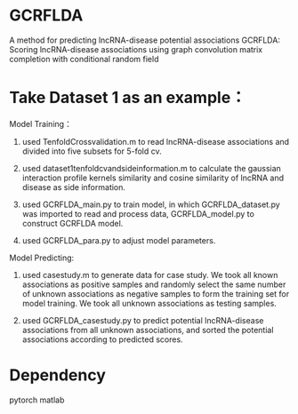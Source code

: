 # GCRFLDA
A method for predicting lncRNA-disease potential associations
GCRFLDA: Scoring lncRNA-disease associations using graph convolution matrix completion with conditional random field

# Take Dataset 1 as an example：

Model Training： 
1. used TenfoldCrossvalidation.m to read lncRNA-disease associations and divided into five subsets for 5-fold cv. 

2. used dataset1tenfoldcvandsideinformation.m to calculate the gaussian interaction profile kernels similarity and cosine similarity of lncRNA and disease as side information. 

3. used GCRFLDA_main.py to train model, in which GCRFLDA_dataset.py was imported to read  and process data, GCRFLDA_model.py to construct GCRFLDA model. 

4. used GCRFLDA_para.py to adjust model parameters. 

Model Predicting: 

1. used casestudy.m to generate data for case study. We took all known associations as positive samples and randomly select the same number of unknown associations as negative samples to form the training set for model training. We took all unknown associations as testing samples. 

2. used GCRFLDA_casestudy.py to predict potential lncRNA-disease associations from all unknown associations, and sorted the potential associations according to predicted scores. 

# Dependency
pytorch 
matlab
